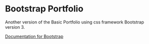 # Bootstrap Portfolio

Another version of the Basic Portfolio using css framework Bootstrap version 3.


[Documentation for Bootstrap](https://getbootstrap.com/)

